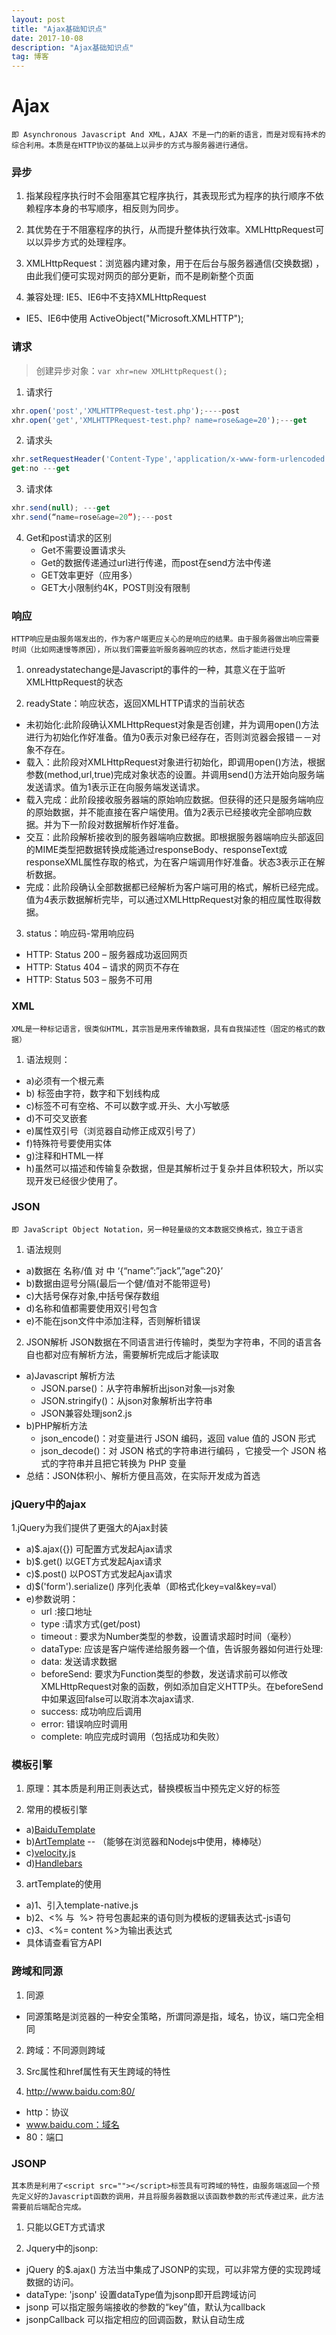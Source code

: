 ```yaml
---
layout: post
title: "Ajax基础知识点"
date: 2017-10-08 
description: "Ajax基础知识点"
tag: 博客 
---   
```

# Ajax
    即 Asynchronous Javascript And XML，AJAX 不是一门的新的语言，而是对现有持术的综合利用。本质是在HTTP协议的基础上以异步的方式与服务器进行通信。

### 异步
1. 指某段程序执行时不会阻塞其它程序执行，其表现形式为程序的执行顺序不依赖程序本身的书写顺序，相反则为同步。

2. 其优势在于不阻塞程序的执行，从而提升整体执行效率。XMLHttpRequest可以以异步方式的处理程序。

3. XMLHttpRequest：浏览器内建对象，用于在后台与服务器通信(交换数据) ，由此我们便可实现对网页的部分更新，而不是刷新整个页面

4. 兼容处理: IE5、IE6中不支持XMLHttpRequest
* IE5、IE6中使用 ActiveObject("Microsoft.XMLHTTP");

### 请求
> 创建异步对象：`var xhr=new XMLHttpRequest();`

1. 请求行
```js
xhr.open('post','XMLHTTPRequest-test.php');----post
xhr.open('get','XMLHTTPRequest-test.php? name=rose&age=20');---get
```

2. 请求头
```js
xhr.setRequestHeader('Content-Type','application/x-www-form-urlencoded');--post
get:no ---get
```

3. 请求体
```js
xhr.send(null); ---get
xhr.send(“name=rose&age=20”);---post
```

4. Get和post请求的区别
    * Get不需要设置请求头
    * Get的数据传递通过url进行传递，而post在send方法中传递
    * GET效率更好（应用多）
    * GET大小限制约4K，POST则没有限制

### 响应
    HTTP响应是由服务端发出的，作为客户端更应关心的是响应的结果。由于服务器做出响应需要时间（比如网速慢等原因），所以我们需要监听服务器响应的状态，然后才能进行处理

1. onreadystatechange是Javascript的事件的一种，其意义在于监听XMLHttpRequest的状态   

2. readyState：响应状态，返回XMLHTTP请求的当前状态 
* 未初始化:此阶段确认XMLHttpRequest对象是否创建，并为调用open()方法进行为初始化作好准备。值为0表示对象已经存在，否则浏览器会报错－－对象不存在。
* 载入：此阶段对XMLHttpRequest对象进行初始化，即调用open()方法，根据参数(method,url,true)完成对象状态的设置。并调用send()方法开始向服务端发送请求。值为1表示正在向服务端发送请求。
* 载入完成：此阶段接收服务器端的原始响应数据。但获得的还只是服务端响应的原始数据，并不能直接在客户端使用。值为2表示已经接收完全部响应数据。并为下一阶段对数据解析作好准备。
* 交互：此阶段解析接收到的服务器端响应数据。即根据服务器端响应头部返回的MIME类型把数据转换成能通过responseBody、responseText或responseXML属性存取的格式，为在客户端调用作好准备。状态3表示正在解析数据。
* 完成：此阶段确认全部数据都已经解析为客户端可用的格式，解析已经完成。值为4表示数据解析完毕，可以通过XMLHttpRequest对象的相应属性取得数据。

3. status：响应码-常用响应码
* HTTP: Status 200 – 服务器成功返回网页
* HTTP: Status 404 – 请求的网页不存在
* HTTP: Status 503 – 服务不可用

### XML
    XML是一种标记语言，很类似HTML，其宗旨是用来传输数据，具有自我描述性（固定的格式的数据）

1. 语法规则：
* a)必须有一个根元素
* b) 标签由字符，数字和下划线构成
* c)标签不可有空格、不可以数字或.开头、大小写敏感
* d)不可交叉嵌套
* e)属性双引号（浏览器自动修正成双引号了）
* f)特殊符号要使用实体
* g)注释和HTML一样
* h)虽然可以描述和传输复杂数据，但是其解析过于复杂并且体积较大，所以实现开发已经很少使用了。  

### JSON
    即 JavaScript Object Notation，另一种轻量级的文本数据交换格式，独立于语言

1. 语法规则
* a)数据在 名称/值 对 中 ‘{“name”:”jack”,”age”:20}’
* b)数据由逗号分隔(最后一个健/值对不能带逗号)
* c)大括号保存对象,中括号保存数组
* d)名称和值都需要使用双引号包含
* e)不能在json文件中添加注释，否则解析错误    

2. JSON解析
    JSON数据在不同语言进行传输时，类型为字符串，不同的语言各自也都对应有解析方法，需要解析完成后才能读取
* a)Javascript 解析方法
    * JSON.parse()：从字符串解析出json对象—js对象
    * JSON.stringify()：从json对象解析出字符串
    * JSON兼容处理json2.js
* b)PHP解析方法
    * json_encode()：对变量进行 JSON 编码，返回 value 值的 JSON 形式
    * json_decode()：对 JSON 格式的字符串进行编码 ，它接受一个 JSON 格式的字符串并且把它转换为 PHP 变量
* 总结：JSON体积小、解析方便且高效，在实际开发成为首选

### jQuery中的ajax
1.jQuery为我们提供了更强大的Ajax封装    
* a)$.ajax({}) 可配置方式发起Ajax请求
* b)$.get() 以GET方式发起Ajax请求
* c)$.post() 以POST方式发起Ajax请求
* d)$('form').serialize() 序列化表单（即格式化key=val&key=val）
* e)参数说明：
    * url :接口地址
    * type :请求方式(get/post)
    * timeout : 要求为Number类型的参数，设置请求超时时间（毫秒）
    * dataType: 应该是客户端传递给服务器一个值，告诉服务器如何进行处理:
    * data: 发送请求数据
    * beforeSend: 要求为Function类型的参数，发送请求前可以修改XMLHttpRequest对象的函数，例如添加自定义HTTP头。在beforeSend中如果返回false可以取消本次ajax请求.
    * success: 成功响应后调用
    * error: 错误响应时调用
    * complete: 响应完成时调用（包括成功和失败）

### 模板引擎
1. 原理：其本质是利用正则表达式，替换模板当中预先定义好的标签    

2. 常用的模板引擎
* a)[BaiduTemplate](http://tangram.baidu.com/BaiduTemplate/)
* b)[ArtTemplate](https://github.com/aui/artTemplate)  -- （能够在浏览器和Nodejs中使用，棒棒哒）
* c)[velocity.js](https://github.com/shepherdwind/velocity.js/)
* d)[Handlebars](http://handlebarsjs.com/)

3. artTemplate的使用
* a)1、引入template-native.js
* b)2、<% 与  %> 符号包裹起来的语句则为模板的逻辑表达式-js语句
* c)3、<%= content %>为输出表达式
* 具体请查看官方API

### 跨域和同源
1. 同源
* 同源策略是浏览器的一种安全策略，所谓同源是指，域名，协议，端口完全相同

2. 跨域：不同源则跨域

3. Src属性和href属性有天生跨域的特性

4. http://www.baidu.com:80/
* http：协议
* www.baidu.com：域名
* 80：端口

### JSONP
    其本质是利用了<script src=""></script>标签具有可跨域的特性，由服务端返回一个预先定义好的Javascript函数的调用，并且将服务器数据以该函数参数的形式传递过来，此方法需要前后端配合完成。

1. 只能以GET方式请求

2. Jquery中的jsonp:
* jQuery 的$.ajax() 方法当中集成了JSONP的实现，可以非常方便的实现跨域数据的访问。
* dataType: 'jsonp' 设置dataType值为jsonp即开启跨域访问
* jsonp 可以指定服务端接收的参数的“key”值，默认为callback
* jsonpCallback 可以指定相应的回调函数，默认自动生成
